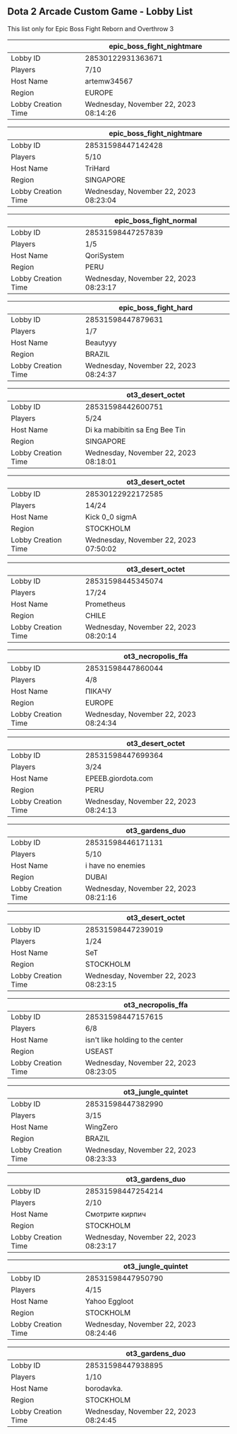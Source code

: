 ## Dota 2 Arcade Custom Game - Lobby List

This list only for Epic Boss Fight Reborn and Overthrow 3

|  | epic_boss_fight_nightmare |
| ------ | ------ |
| Lobby ID | 28530122931363671 |
| Players | 7/10 |
| Host Name | artemw34567 |
| Region | EUROPE |
| Lobby Creation Time | Wednesday, November 22, 2023 08:14:26 |


|  | epic_boss_fight_nightmare |
| ------ | ------ |
| Lobby ID | 28531598447142428 |
| Players | 5/10 |
| Host Name | TriHard |
| Region | SINGAPORE |
| Lobby Creation Time | Wednesday, November 22, 2023 08:23:04 |


|  | epic_boss_fight_normal |
| ------ | ------ |
| Lobby ID | 28531598447257839 |
| Players | 1/5 |
| Host Name | QoriSystem |
| Region | PERU |
| Lobby Creation Time | Wednesday, November 22, 2023 08:23:17 |


|  | epic_boss_fight_hard |
| ------ | ------ |
| Lobby ID | 28531598447879631 |
| Players | 1/7 |
| Host Name | Beautyyy |
| Region | BRAZIL |
| Lobby Creation Time | Wednesday, November 22, 2023 08:24:37 |


|  | ot3_desert_octet |
| ------ | ------ |
| Lobby ID | 28531598442600751 |
| Players | 5/24 |
| Host Name | Di ka mabibitin sa Eng Bee Tin |
| Region | SINGAPORE |
| Lobby Creation Time | Wednesday, November 22, 2023 08:18:01 |


|  | ot3_desert_octet |
| ------ | ------ |
| Lobby ID | 28530122922172585 |
| Players | 14/24 |
| Host Name | Kick 0_0 sigmA |
| Region | STOCKHOLM |
| Lobby Creation Time | Wednesday, November 22, 2023 07:50:02 |


|  | ot3_desert_octet |
| ------ | ------ |
| Lobby ID | 28531598445345074 |
| Players | 17/24 |
| Host Name | Prometheus |
| Region | CHILE |
| Lobby Creation Time | Wednesday, November 22, 2023 08:20:14 |


|  | ot3_necropolis_ffa |
| ------ | ------ |
| Lobby ID | 28531598447860044 |
| Players | 4/8 |
| Host Name | ПІКАЧУ |
| Region | EUROPE |
| Lobby Creation Time | Wednesday, November 22, 2023 08:24:34 |


|  | ot3_desert_octet |
| ------ | ------ |
| Lobby ID | 28531598447699364 |
| Players | 3/24 |
| Host Name | EPEEB.giordota.com |
| Region | PERU |
| Lobby Creation Time | Wednesday, November 22, 2023 08:24:13 |


|  | ot3_gardens_duo |
| ------ | ------ |
| Lobby ID | 28531598446171131 |
| Players | 5/10 |
| Host Name | i have no enemies |
| Region | DUBAI |
| Lobby Creation Time | Wednesday, November 22, 2023 08:21:16 |


|  | ot3_desert_octet |
| ------ | ------ |
| Lobby ID | 28531598447239019 |
| Players | 1/24 |
| Host Name | SeT |
| Region | STOCKHOLM |
| Lobby Creation Time | Wednesday, November 22, 2023 08:23:15 |


|  | ot3_necropolis_ffa |
| ------ | ------ |
| Lobby ID | 28531598447157615 |
| Players | 6/8 |
| Host Name | isn't like holding to the center |
| Region | USEAST |
| Lobby Creation Time | Wednesday, November 22, 2023 08:23:05 |


|  | ot3_jungle_quintet |
| ------ | ------ |
| Lobby ID | 28531598447382990 |
| Players | 3/15 |
| Host Name | WingZero |
| Region | BRAZIL |
| Lobby Creation Time | Wednesday, November 22, 2023 08:23:33 |


|  | ot3_gardens_duo |
| ------ | ------ |
| Lobby ID | 28531598447254214 |
| Players | 2/10 |
| Host Name | Смотрите кирпич |
| Region | STOCKHOLM |
| Lobby Creation Time | Wednesday, November 22, 2023 08:23:17 |


|  | ot3_jungle_quintet |
| ------ | ------ |
| Lobby ID | 28531598447950790 |
| Players | 4/15 |
| Host Name | Yahoo Eggloot |
| Region | STOCKHOLM |
| Lobby Creation Time | Wednesday, November 22, 2023 08:24:46 |


|  | ot3_gardens_duo |
| ------ | ------ |
| Lobby ID | 28531598447938895 |
| Players | 1/10 |
| Host Name | borodavka. |
| Region | STOCKHOLM |
| Lobby Creation Time | Wednesday, November 22, 2023 08:24:45 |


